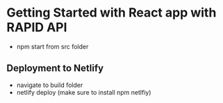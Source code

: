 # Getting Started with React app with RAPID API

- npm start from src folder 

## Deployment to Netlify

- navigate to build folder 
- netlify deploy (make sure to install npm netlfiy)
